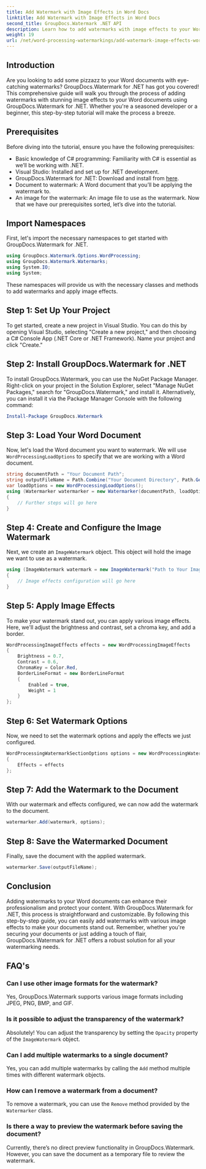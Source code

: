 ```yaml
---
title: Add Watermark with Image Effects in Word Docs
linktitle: Add Watermark with Image Effects in Word Docs
second_title: GroupDocs.Watermark .NET API
description: Learn how to add watermarks with image effects to your Word documents using GroupDocs.Watermark for .NET. Follow our step-by-step guide for stunning results.
weight: 19
url: /net/word-processing-watermarkings/add-watermark-image-effects-word-docs/
---
```

## Introduction
Are you looking to add some pizzazz to your Word documents with eye-catching watermarks? GroupDocs.Watermark for .NET has got you covered! This comprehensive guide will walk you through the process of adding watermarks with stunning image effects to your Word documents using GroupDocs.Watermark for .NET. Whether you're a seasoned developer or a beginner, this step-by-step tutorial will make the process a breeze.
## Prerequisites
Before diving into the tutorial, ensure you have the following prerequisites:
- Basic knowledge of C# programming: Familiarity with C# is essential as we’ll be working with .NET.
- Visual Studio: Installed and set up for .NET development.
- GroupDocs.Watermark for .NET: Download and install from [here](https://releases.groupdocs.com/Watermark/net/).
- Document to watermark: A Word document that you’ll be applying the watermark to.
- An image for the watermark: An image file to use as the watermark.
Now that we have our prerequisites sorted, let’s dive into the tutorial.
## Import Namespaces
First, let's import the necessary namespaces to get started with GroupDocs.Watermark for .NET.
```csharp
using GroupDocs.Watermark.Options.WordProcessing;
using GroupDocs.Watermark.Watermarks;
using System.IO;
using System;
```
These namespaces will provide us with the necessary classes and methods to add watermarks and apply image effects.
## Step 1: Set Up Your Project
To get started, create a new project in Visual Studio. You can do this by opening Visual Studio, selecting "Create a new project," and then choosing a C# Console App (.NET Core or .NET Framework). Name your project and click "Create."
## Step 2: Install GroupDocs.Watermark for .NET
To install GroupDocs.Watermark, you can use the NuGet Package Manager. Right-click on your project in the Solution Explorer, select "Manage NuGet Packages," search for "GroupDocs.Watermark," and install it.
Alternatively, you can install it via the Package Manager Console with the following command:
```powershell
Install-Package GroupDocs.Watermark
```
## Step 3: Load Your Word Document
Now, let's load the Word document you want to watermark. We will use `WordProcessingLoadOptions` to specify that we are working with a Word document.
```csharp
string documentPath = "Your Document Path";
string outputFileName = Path.Combine("Your Document Directory", Path.GetFileName(documentPath));
var loadOptions = new WordProcessingLoadOptions();
using (Watermarker watermarker = new Watermarker(documentPath, loadOptions))
{
    // Further steps will go here
}
```
## Step 4: Create and Configure the Image Watermark
Next, we create an `ImageWatermark` object. This object will hold the image we want to use as a watermark.
```csharp
using (ImageWatermark watermark = new ImageWatermark("Path to Your Image"))
{
    // Image effects configuration will go here
}
```
## Step 5: Apply Image Effects
To make your watermark stand out, you can apply various image effects. Here, we'll adjust the brightness and contrast, set a chroma key, and add a border.
```csharp
WordProcessingImageEffects effects = new WordProcessingImageEffects
{
    Brightness = 0.7,
    Contrast = 0.6,
    ChromaKey = Color.Red,
    BorderLineFormat = new BorderLineFormat
    {
        Enabled = true,
        Weight = 1
    }
};
```
## Step 6: Set Watermark Options
Now, we need to set the watermark options and apply the effects we just configured.
```csharp
WordProcessingWatermarkSectionOptions options = new WordProcessingWatermarkSectionOptions
{
    Effects = effects
};
```
## Step 7: Add the Watermark to the Document
With our watermark and effects configured, we can now add the watermark to the document.
```csharp
watermarker.Add(watermark, options);
```
## Step 8: Save the Watermarked Document
Finally, save the document with the applied watermark. 
```csharp
watermarker.Save(outputFileName);
```
## Conclusion
Adding watermarks to your Word documents can enhance their professionalism and protect your content. With GroupDocs.Watermark for .NET, this process is straightforward and customizable. By following this step-by-step guide, you can easily add watermarks with various image effects to make your documents stand out. 
Remember, whether you're securing your documents or just adding a touch of flair, GroupDocs.Watermark for .NET offers a robust solution for all your watermarking needs. 
## FAQ's
### Can I use other image formats for the watermark?
Yes, GroupDocs.Watermark supports various image formats including JPEG, PNG, BMP, and GIF.
### Is it possible to adjust the transparency of the watermark?
Absolutely! You can adjust the transparency by setting the `Opacity` property of the `ImageWatermark` object.
### Can I add multiple watermarks to a single document?
Yes, you can add multiple watermarks by calling the `Add` method multiple times with different watermark objects.
### How can I remove a watermark from a document?
To remove a watermark, you can use the `Remove` method provided by the `Watermarker` class.
### Is there a way to preview the watermark before saving the document?
Currently, there’s no direct preview functionality in GroupDocs.Watermark. However, you can save the document as a temporary file to review the watermark.

